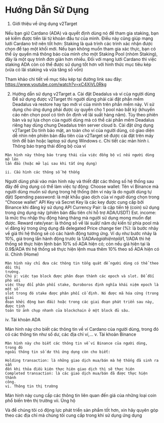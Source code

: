 # Hướng Dẫn Sử Dụng

1. Giới thiệu về ứng dụng v2Target

Nếu bạn giữ Cardano (ADA) và quyết định dùng nó để tham gia staking, bạn sẽ kiếm được
tiền lãi từ khoản đầu tư của mình. Điều này cũng giúp mạng lưới Cardano trở nên tốt hơn:
Staking là quá trình các trình xác nhận được chọn để tạo một khối mới. Nếu bạn không muốn
tham gia xác thực, bạn có thể ủy quyền mã thông báo của mình cho một Staking Pool (nhóm
Staking), đây là một quy trình đơn giản hơn nhiều. Đối với mạng lưới Cardano thì việc
staking ADA còn có thể được sử dụng tốt hơn với hình thức mục tiêu kép (vừa có lãi staking
và vừa tăng số vốn)

Tham khảo chi tiết về mục tiêu kép tại đường link sau đây:
https://www.youtube.com/watch?v=xC4XiVL0Rkg

2. Hướng dẫn sử dụng v2Target
a. Cài đặt Deadalus và ví của người dùng
    Để sử dụng được v2Target thì người dùng phải cài đặt phần mềm Deadalus và restore
    hay tạo mới ví của mình trên phần mềm này. Ví sử dụng cho ứng dụng phải được ủy
    quyền cho 1 pool nào bất kỳ (khuyến cáo nên chọn pool có tính ổn định về lãi suất
    hàng năm). Tùy theo phiên bản và sự lựa chọn của người dùng mà có thể cài phần
    mềm Deadalus riêng hay dùng chung Deadalus trên server cloud
b. Cài đặt ứng dụng v2Target
    Do tính bảo mật, an toàn cho ví của người dùng, có giao diện dễ nhìn nên phiên bản
    đầu tiên của v2Target sẽ được cài đặt trên máy tính để bàn hoặc laptop sử dụng
    Windows
c. Chi tiết các màn hình
    i. Thông báo trạng thái đồng bộ của ví


```
Màn hình này thông báo trạng thái của việc đồng bộ ví nếu người dùng mở lên
lần đầu (hoặc mở lại sau khi tắt ứng dụng)
```
```
ii. Cấu hình các thông số hệ thống
```
Người dùng phải vào màn hình này và thiết đặt các thông số hệ thống sau đây
để ứng dụng có thể làm việc tự động:
Choose wallet: Tên ví Binance mà người dùng muốn sử dụng trong hệ thống
(tên ví này là do người dùng tự đặt)
Spending password: là mật khẩu giao dịch của ví ngườ dùng chọn trong
“Choose wallet”
API Key và Secret Key là các key được cung cấp bởi Binance khi đăng ký sử
dụng API
Currency Pair: là cặp tiền tệ (coin) sử dụng trong ứng dụng này (phiên bản đầu
tiên chỉ hỗ trợ ADA/USDT)
Est. income: là mức thu nhập thụ động hàng tháng mà người sử dụng mong
muốn đạt được.
Reward rate/year: là thông số về lãi suất/ năm dự kiến từ phía pool mà ví đăng
ký trong ứng dụng đã delegated
Price change tier (%): là bước nhảy về giá thì hệ thống sẽ có các hành động
tương ứng. Ví dụ như bước nhảy là 10%, giá trong lần hành động trước là
1$/ADA và giá hiện tại là 1,1$/ADA thì hệ thống sẽ thực hiện lệnh bán 10% số
ADA hiện có; còn nếu giá hiện tại là 0.9$/ADA thì hệ thống sẽ thực hiện lệnh
mua thêm 10% theo số ADA hiện có
iii. Chính (Home)


```
Màn hình này chỉ đưa các thông tin tổng quát để người dùng có thể theo dõi thị
trường.
Chú ý: việc tạo block được phân đoạn thành các epoch và slot. Để đối phó với
việc thay đổi phân phối stake, Ouroboros định nghĩa khái niệm epoch là một số
slot trong đó stake được phân phối cố định. Nó được mã hóa cứng (trong giai
đoạn khởi động ban đầu) hoặc trong các giai đoạn phát triển sau này, được tính
toán từ ảnh chụp nhanh của blockchain ở một block đủ sâu.
```
iv. Tài khoản ADA


Màn hình này cho biết các thông tin về ví Cardano của người dùng, trong đó có
các thông tin như số dư, các địa chỉ ví,...
v. Tài khoản Binance

```
Màn hình này cho biết các thông tin về ví Binance của người dùng, trong đó
ngoài thông tin số dư thì ứng dụng còn cho biết:
```

```
Holding transaction: là những giao dịch mua/bán mà hệ thống đã sinh ra sẵn
đến khi thỏa điều kiện thực hiện giao dịch thì sẽ thực hiện
Completed transaction: là các giao dịch mua/bán đã được thực hiện thành
công.
vi. Thông tin thị trường
```
Màn hình này cung cấp các thông tin liên quan đến giá của những loại coin phổ
biến trên thị trường
vii. Ủng hộ


Và để chúng tôi có động lực phát triển sản phẩm tốt hơn, xin hãy quyên góp
theo các địa chỉ mà chúng tôi cung cấp trong khi sử dụng ứng dụng


